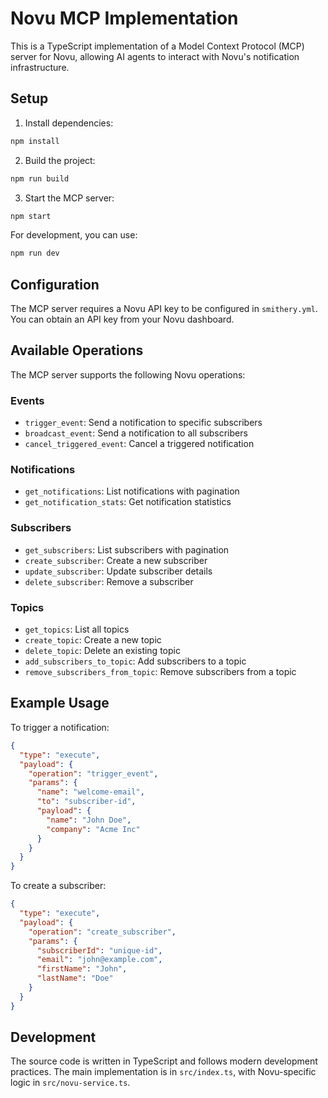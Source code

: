 # Novu MCP Implementation

This is a TypeScript implementation of a Model Context Protocol (MCP) server for Novu, allowing AI agents to interact with Novu's notification infrastructure.

## Setup

1. Install dependencies:
```bash
npm install
```

2. Build the project:
```bash
npm run build
```

3. Start the MCP server:
```bash
npm start
```

For development, you can use:
```bash
npm run dev
```

## Configuration

The MCP server requires a Novu API key to be configured in `smithery.yml`. You can obtain an API key from your Novu dashboard.

## Available Operations

The MCP server supports the following Novu operations:

### Events
- `trigger_event`: Send a notification to specific subscribers
- `broadcast_event`: Send a notification to all subscribers
- `cancel_triggered_event`: Cancel a triggered notification

### Notifications
- `get_notifications`: List notifications with pagination
- `get_notification_stats`: Get notification statistics

### Subscribers
- `get_subscribers`: List subscribers with pagination
- `create_subscriber`: Create a new subscriber
- `update_subscriber`: Update subscriber details
- `delete_subscriber`: Remove a subscriber

### Topics
- `get_topics`: List all topics
- `create_topic`: Create a new topic
- `delete_topic`: Delete an existing topic
- `add_subscribers_to_topic`: Add subscribers to a topic
- `remove_subscribers_from_topic`: Remove subscribers from a topic

## Example Usage

To trigger a notification:

```json
{
  "type": "execute",
  "payload": {
    "operation": "trigger_event",
    "params": {
      "name": "welcome-email",
      "to": "subscriber-id",
      "payload": {
        "name": "John Doe",
        "company": "Acme Inc"
      }
    }
  }
}
```

To create a subscriber:

```json
{
  "type": "execute",
  "payload": {
    "operation": "create_subscriber",
    "params": {
      "subscriberId": "unique-id",
      "email": "john@example.com",
      "firstName": "John",
      "lastName": "Doe"
    }
  }
}
```

## Development

The source code is written in TypeScript and follows modern development practices. The main implementation is in `src/index.ts`, with Novu-specific logic in `src/novu-service.ts`. 